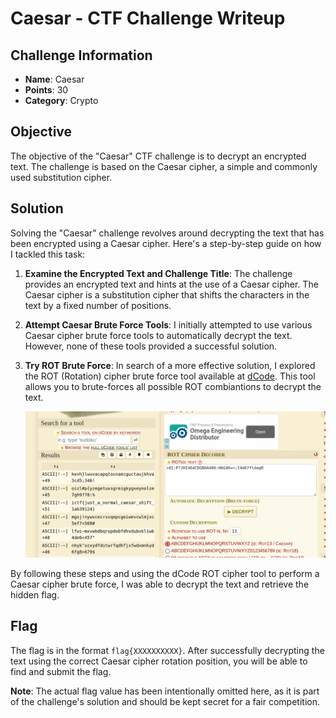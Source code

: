 # Caesar - CTF Challenge Writeup

## Challenge Information
- **Name**: Caesar
- **Points**: 30
- **Category**: Crypto

## Objective
The objective of the "Caesar" CTF challenge is to decrypt an encrypted text. The challenge is based on the Caesar cipher, a simple and commonly used substitution cipher.

## Solution
Solving the "Caesar" challenge revolves around decrypting the text that has been encrypted using a Caesar cipher. Here's a step-by-step guide on how I tackled this task:

1. **Examine the Encrypted Text and Challenge Title**: The challenge provides an encrypted text and hints at the use of a Caesar cipher. The Caesar cipher is a substitution cipher that shifts the characters in the text by a fixed number of positions.

2. **Attempt Caesar Brute Force Tools**: I initially attempted to use various Caesar cipher brute force tools to automatically decrypt the text. However, none of these tools provided a successful solution.

3. **Try ROT Brute Force**: In search of a more effective solution, I explored the ROT (Rotation) cipher brute force tool available at [dCode](https://www.dcode.fr/rot-cipher). This tool allows you to brute-forces all possible ROT combiantions to decrypt the text.


    ![Flag](flag.png)

By following these steps and using the dCode ROT cipher tool to perform a Caesar cipher brute force, I was able to decrypt the text and retrieve the hidden flag.

## Flag
The flag is in the format `flag{XXXXXXXXXX}`. After successfully decrypting the text using the correct Caesar cipher rotation position, you will be able to find and submit the flag.

**Note**: The actual flag value has been intentionally omitted here, as it is part of the challenge's solution and should be kept secret for a fair competition.
